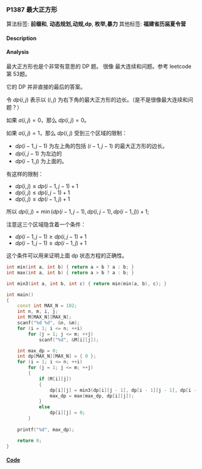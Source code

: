 ### P1387 最大正方形

算法标签: **前缀和**, **动态规划,动规,dp**, **枚举,暴力**
其他标签: **福建省历届夏令营**


#### Description

#### Analysis

最大正方形也是个非常有意思的 DP 题。 很像 最大连续和问题。参考 leetcode 第 53题。

它的 DP 并非直接的最后的答案。 

令 $dp(i, j)$ 表示以 $(i, j)$ 为右下角的最大正方形的边长。（是不是很像最大连续和问题？）

如果 $a(i, j) = 0$，那么 $dp(i, j) = 0$。

如果 $a(i, j) = 1$，那么 $dp(i, j)$ 受到三个区域的限制： 

- $dp(i - 1, j - 1)$ 为左上角的包括 $(i - 1, j - 1)$ 的最大正方形的边长。
- $dp(i, j-1)$ 为左边的
- $dp(i - 1, j)$ 为上面的。

有这样的限制：

- $dp(i, j) \leq dp(i - 1, j - 1) + 1$ 
- $dp(i, j) \leq dp(i, j - 1) + 1$ 
- $dp(i, j) \leq dp(i - 1, j) + 1$ 

所以 
$dp(i, j) = \min (dp(i - 1, j - 1), dp(i, j - 1), dp(i - 1, j)) + 1$;

注意这三个区域隐含着一个条件：

- $dp(i - 1, j - 1) \geq dp(i, j - 1) + 1$
- $dp(i - 1, j - 1) \geq dp(i - 1, j) + 1$

这个条件可以用来证明上面 dp 状态方程的正确性。


```cpp
int min(int a, int b) { return a < b ? a : b; }
int max(int a, int b) { return a > b ? a : b; }

int min3(int a, int b, int c) { return min(min(a, b), c); }

int main()
{
    const int MAX_N = 102;
    int n, m, i, j;
    int M[MAX_N][MAX_N];
    scanf("%d %d", &n, &m);
    for (i = 1; i <= n; ++i)
        for (j = 1; j <= m; ++j)
            scanf("%d", &M[i][j]);

    int max_dp = 0;
    int dp[MAX_N][MAX_N] = { 0 };
    for (i = 1; i <= n; ++i)
        for (j = 1; j <= m; ++j)
        {
            if (M[i][j])
            {
                dp[i][j] = min3(dp[i][j - 1], dp[i - 1][j - 1], dp[i - 1][j]) + 1;
                max_dp = max(max_dp, dp[i][j]);
            }
            else
                dp[i][j] = 0;
        }
    
    printf("%d", max_dp);

    return 0;
}
```

#### [Code](../cpp/p1387.cpp) 

